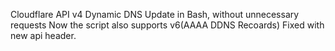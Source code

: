 Cloudflare API v4 Dynamic DNS Update in Bash, without unnecessary requests
Now the script also supports v6(AAAA DDNS Recoards)
Fixed with new api header.